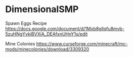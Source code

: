 # DimensionalSMP

Spawn Eggs Recipe https://docs.google.com/document/d/1Mxb8gllqfu8mvb-5zuHNgYvkiBVXiA_DEAfxnUHnY1s/edit



Mine Colonies     https://www.curseforge.com/minecraft/mc-mods/minecolonies/download/3309320
